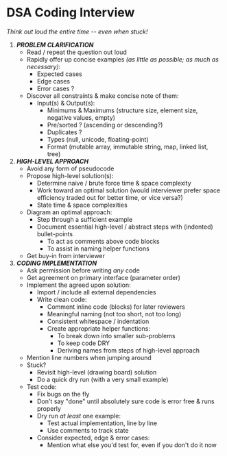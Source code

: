 DSA Coding Interview
====================

_Think out loud the entire time -- even when stuck!_


1. __*PROBLEM CLARIFICATION*__
   * Read / repeat the question out loud
   * Rapidly offer up concise examples _(as little as possible; as much as necessary)_:
     - Expected cases
     - Edge cases
     - Error cases ?
   * Discover all constraints & make concise note of them:
     - Input(s) & Output(s):
       - Minimums & Maximums (structure size, element size, negative values, empty)
       - Pre/sorted ? (ascending or descending?)
       - Duplicates ?
       - Types (null, unicode, floating-point)
       - Format (mutable array, immutable string, map, linked list, tree)
2. __*HIGH-LEVEL APPROACH*__
   * Avoid any form of pseudocode
   * Propose high-level solution(s):
     - Determine naive / brute force time & space complexity
     - Work toward an optimal solution (would interviewer prefer space efficiency traded out for better time, or vice versa?)
     - State time & space complexities
   * Diagram an optimal approach:
     - Step through a sufficient example
     - Document essential high-level / abstract steps with (indented) bullet-points
       - To act as comments above code blocks
       - To assist in naming helper functions
   * Get buy-in from interviewer
4. __*CODING IMPLEMENTATION*__
   * Ask permission before writing _any_ code
   * Get agreement on primary interface (parameter order)
   * Implement the agreed upon solution:
     - Import / include all external dependencies
     - Write clean code:
       - Comment inline code (blocks) for later reviewers
       - Meaningful naming (not too short, not too long)
       - Consistent whitespace / indentation
       - Create appropriate helper functions:
         - To break down into smaller sub-problems
         - To keep code DRY
         - Deriving names from steps of high-level approach
   * Mention line numbers when jumping around
   * Stuck?
     - Revisit high-level (drawing board) solution
     - Do a quick dry run (with a very small example)
   * Test code:
     - Fix bugs on the fly
     - Don't say "done" until absolutely sure code is error free & runs properly
     - Dry run _at least_ one example:
       - Test actual implementation, line by line
       - Use comments to track state
     - Consider expected, edge & error cases:
       - Mention what else you'd test for, even if you don't do it now

